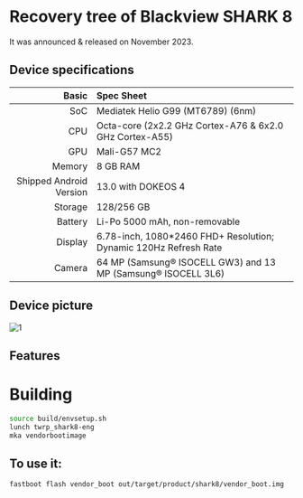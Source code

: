 #  Recovery tree of Blackview SHARK 8

It was announced & released on November 2023.

## Device specifications

Basic   | Spec Sheet
-------:|:-------------------------
SoC     | Mediatek Helio G99 (MT6789) (6nm)
CPU     | Octa-core (2x2.2 GHz Cortex-A76 & 6x2.0 GHz Cortex-A55)
GPU     | Mali-G57 MC2
Memory  | 8 GB RAM
Shipped Android Version | 13.0 with DOKEOS 4
Storage | 128/256 GB
Battery | Li-Po 5000 mAh, non-removable
Display | 6.78-inch, 1080*2460 FHD+ Resolution; Dynamic 120Hz Refresh Rate
Camera  | 64 MP (Samsung® ISOCELL GW3) and 13 MP (Samsung® ISOCELL 3L6)

## Device picture

![1](https://github.com/MisterZtr/recovery_device_blackview_shark8/assets/87061244/df8851e4-afea-4709-a89c-5b044ff9bd07)


## Features

# Building
```bash
source build/envsetup.sh
lunch twrp_shark8-eng
mka vendorbootimage
```

## To use it:

```
fastboot flash vendor_boot out/target/product/shark8/vendor_boot.img
```
